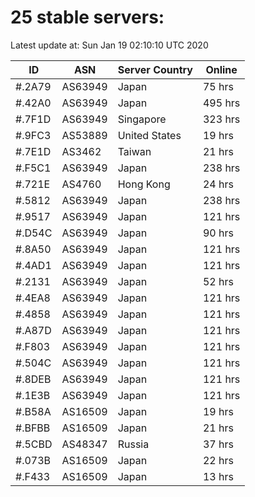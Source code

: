 # 25 stable servers:

Latest update at: Sun Jan 19 02:10:10 UTC 2020

| ID | ASN | Server Country | Online |
| -- | --- | -------------- | ------ |
| #.2A79 | AS63949 | Japan | 75 hrs |
| #.42A0 | AS63949 | Japan | 495 hrs |
| #.7F1D | AS63949 | Singapore | 323 hrs |
| #.9FC3 | AS53889 | United States | 19 hrs |
| #.7E1D | AS3462 | Taiwan | 21 hrs |
| #.F5C1 | AS63949 | Japan | 238 hrs |
| #.721E | AS4760 | Hong Kong | 24 hrs |
| #.5812 | AS63949 | Japan | 238 hrs |
| #.9517 | AS63949 | Japan | 121 hrs |
| #.D54C | AS63949 | Japan | 90 hrs |
| #.8A50 | AS63949 | Japan | 121 hrs |
| #.4AD1 | AS63949 | Japan | 121 hrs |
| #.2131 | AS63949 | Japan | 52 hrs |
| #.4EA8 | AS63949 | Japan | 121 hrs |
| #.4858 | AS63949 | Japan | 121 hrs |
| #.A87D | AS63949 | Japan | 121 hrs |
| #.F803 | AS63949 | Japan | 121 hrs |
| #.504C | AS63949 | Japan | 121 hrs |
| #.8DEB | AS63949 | Japan | 121 hrs |
| #.1E3B | AS63949 | Japan | 121 hrs |
| #.B58A | AS16509 | Japan | 19 hrs |
| #.BFBB | AS16509 | Japan | 21 hrs |
| #.5CBD | AS48347 | Russia | 37 hrs |
| #.073B | AS16509 | Japan | 22 hrs |
| #.F433 | AS16509 | Japan | 13 hrs |

